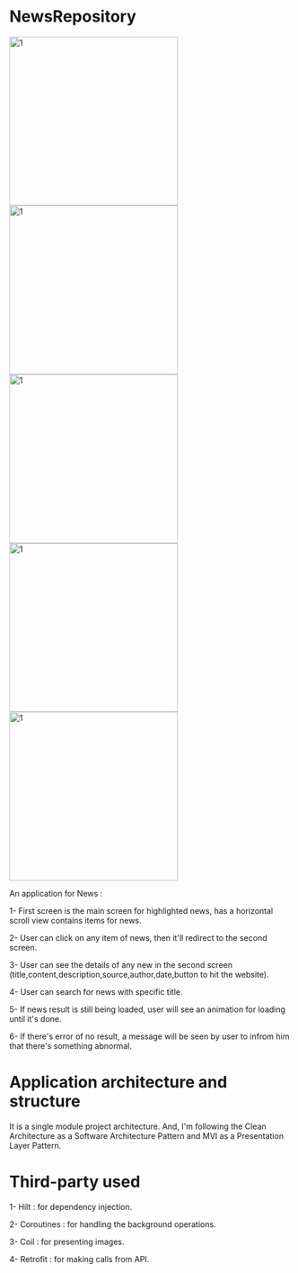 # NewsRepository

<img src="pics/1.jpg" alt="1" height="300"/> <img src="pics/2.jpg" alt="1" height="300"/>
<img srcs="pic/3.jpg" alt="1" height="300"/> <img srcs="pic/4.jpg" alt="1" height="300"/>
<img src5="pic/5.jpg" alt="1" height="300"/>


An application for News :

1- First screen is the main screen for highlighted news, has a horizontal scroll view contains items for news.

2- User can click on any item of news, then it'll redirect to the second screen.

3- User can see the details of any new in the second screen (title,content,description,source,author,date,button to hit the website).

4- User can search for news with specific title.

5- If news result is still being loaded, user will see an animation for loading until it's done.

6- If there's error of no result, a message will be seen by user to infrom him that there's something abnormal.


# Application architecture and structure

It is a single module project architecture. And, I'm following the Clean Architecture as a Software Architecture Pattern and MVI as a Presentation Layer Pattern.

# Third-party used

1- Hilt : for dependency injection.

2- Coroutines : for handling the background operations.

3- Coil : for presenting images.

4- Retrofit : for making calls from API.
